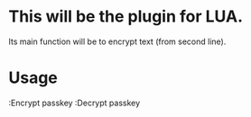 # This will be the plugin for LUA.

Its main function will be to encrypt text (from second line).

# Usage

:Encrypt passkey
:Decrypt passkey
